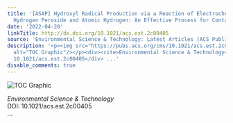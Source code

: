 ```yaml
---
title: '[ASAP] Hydroxyl Radical Production via a Reaction of Electrochemically Generated
  Hydrogen Peroxide and Atomic Hydrogen: An Effective Process for Contaminant Oxidation?'
date: '2022-04-20'
linkTitle: http://dx.doi.org/10.1021/acs.est.2c00405
source: 'Environmental Science & Technology: Latest Articles (ACS Publications)'
description: '<p><img src="https://pubs.acs.org/cms/10.1021/acs.est.2c00405/asset/images/medium/es2c00405_0009.gif"
  alt="TOC Graphic"/></p><div><cite>Environmental Science & Technology</cite></div><div>DOI:
  10.1021/acs.est.2c00405</div> ...'
disable_comments: true
---
```

<p><img src="https://pubs.acs.org/cms/10.1021/acs.est.2c00405/asset/images/medium/es2c00405_0009.gif" alt="TOC Graphic"/></p><div><cite>Environmental Science & Technology</cite></div><div>DOI: 10.1021/acs.est.2c00405</div> ...